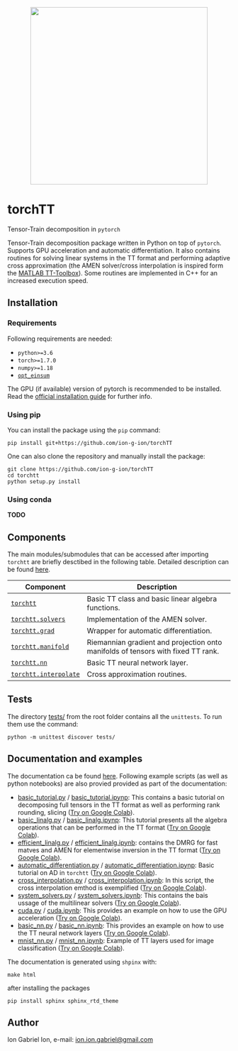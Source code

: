 
<p align="center">
<img src="https://github.com/ion-g-ion/torchTT/blob/main/logo.png?raw=true" width="400px" >
</p>

# torchTT
Tensor-Train decomposition in `pytorch`

Tensor-Train decomposition package written in Python on top of `pytorch`. Supports GPU acceleration and automatic differentiation.
It also contains routines for solving linear systems in the TT format and performing adaptive cross approximation  (the AMEN solver/cross interpolation is inspired form the [MATLAB TT-Toolbox](https://github.com/oseledets/TT-Toolbox)).
Some routines are implemented in C++ for an increased execution speed.


## Installation

### Requirements
Following requirements are needed:

- `python>=3.6`
- `torch>=1.7.0`
- `numpy>=1.18`
- [`opt_einsum`](https://pypi.org/project/opt-einsum/)

The GPU (if available) version of pytorch is recommended to be installed. Read the [official installation guide](https://pytorch.org/get-started/locally/) for further info.

### Using pip
You can install the package using the `pip` command:

```
pip install git+https://github.com/ion-g-ion/torchTT
```

One can also clone the repository and manually install the package: 

```
git clone https://github.com/ion-g-ion/torchTT
cd torchtt
python setup.py install
``` 

### Using conda

**TODO**

## Components

The main modules/submodules that can be accessed after importing `torchtt` are briefly desctibed in the following table.
Detailed description can be found [here](https://ion-g-ion.github.io/torchTT/index.html).

| Component | Description |
| --- | --- |
| [`torchtt`](https://ion-g-ion.github.io/torchTT/torchtt/torchtt.html)             | Basic TT class and basic linear algebra functions. |
| [`torchtt.solvers`](https://ion-g-ion.github.io/torchTT/torchtt/solvers.html)     | Implementation of the AMEN solver. |
| [`torchtt.grad`](https://ion-g-ion.github.io/torchTT/torchtt/grad.html)        | Wrapper for automatic differentiation. |
| [`torchtt.manifold`](https://ion-g-ion.github.io/torchTT/torchtt/manifold.html)    | Riemannian gradient and projection onto manifolds of tensors with fixed TT rank. |
| [`torchtt.nn`](https://ion-g-ion.github.io/torchTT/torchtt/nn.html)          | Basic TT neural network layer. |
| [`torchtt.interpolate`](https://ion-g-ion.github.io/torchTT/torchtt/interpolate.html) | Cross approximation routines. |

## Tests 

The directory [tests/](tests/) from the root folder contains all the `unittests`. To run them use the command:

```
python -m unittest discover tests/
```


## Documentation and examples
The documentation ca be found [here](https://ion-g-ion.github.io/torchTT/index.html).
Following example scripts (as well as python notebooks) are also provied provided as part of the documentation:

 * [basic_tutorial.py](examples/basic_tutorial.py) / [basic_tutorial.ipynp](examples/basic_tutorial.ipynb): This contains a basic tutorial on decomposing full tensors in the TT format as well as performing rank rounding, slicing ([Try on Google Colab](https://colab.research.google.com/github/ion-g-ion/torchTT/blob/main/examples/basic_tutorial.ipynb)). 
 * [basic_linalg.py](examples/basic_linalg.py) / [basic_linalg.ipynp](examples/basic_linalg.ipynb): This tutorial presents all the algebra operations that can be performed in the TT format ([Try on Google Colab](https://colab.research.google.com/github/ion-g-ion/torchTT/blob/main/examples/basic_linalg.ipynb)). 
 * [efficient_linalg.py](examples/efficient_linalg.py) / [efficient_linalg.ipynb](examples/efficient_linalg.ipynb): contains the DMRG for fast matves and AMEN for elementwise inversion in the TT format ([Try on Google Colab](https://colab.research.google.com/github/ion-g-ion/torchTT/blob/main/examples/efficient_linalg.ipynb)). 
 * [automatic_differentiation.py](examples/automatic_differentiation.py) / [automatic_differentiation.ipynp](examples/automatic_differentiation.ipynb): Basic tutorial on AD in `torchtt` ([Try on Google Colab](https://colab.research.google.com/github/ion-g-ion/torchTT/blob/main/examples/automatic_differentiation.ipynb)). 
 * [cross_interpolation.py](examples/cross_interpolation.py) / [cross_interpolation.ipynb](examples/cross_interpolation.ipynb): In this script, the cross interpolation emthod is exemplified ([Try on Google Colab](https://colab.research.google.com/github/ion-g-ion/torchTT/blob/main/examples/cross_interpolation.ipynb)). 
 * [system_solvers.py](examples/system_solvers.py) / [system_solvers.ipynb](examples/system_solvers.ipynb): This contains the bais ussage of the multilinear solvers ([Try on Google Colab](https://colab.research.google.com/github/ion-g-ion/torchTT/blob/main/examples/system_solvers.ipynb)). 
 * [cuda.py](examples/cuda.py) / [cuda.ipynb](examples/cuda.ipynb): This provides an example on how to use the GPU acceleration ([Try on Google Colab](https://colab.research.google.com/github/ion-g-ion/torchTT/blob/main/examples/cuda.ipynb)). 
 * [basic_nn.py](examples/basic_nn.py) / [basic_nn.ipynb](examples/basic_nn.ipynb): This provides an example on how to use the TT neural network layers ([Try on Google Colab](https://colab.research.google.com/github/ion-g-ion/torchTT/blob/main/examples/basic_nn.ipynb)). 
 * [mnist_nn.py](examples/mnist_nn.py) / [mnist_nn.ipynb](examples/mnist_nn.ipynb): Example of TT layers used for image classification ([Try on Google Colab](https://colab.research.google.com/github/ion-g-ion/torchTT/blob/main/examples/mnist_nn.ipynb)). 
 
 The documentation is generated using `shpinx` with:

 ```
 make html
 ```

 after installing the packages

 ```
 pip install sphinx sphinx_rtd_theme
 ```

## Author 
Ion Gabriel Ion, e-mail: ion.ion.gabriel@gmail.com
